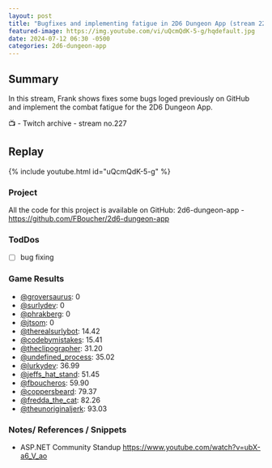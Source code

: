 ```yaml
---
layout: post
title: "Bugfixes and implementing fatigue in 2D6 Dungeon App (stream 227)"
featured-image: https://img.youtube.com/vi/uQcmQdK-5-g/hqdefault.jpg
date: 2024-07-12 06:30 -0500
categories: 2d6-dungeon-app
---
```

## Summary
In this stream, Frank shows fixes some bugs loged previously on GitHub and implement the combat fatigue for the 2D6 Dungeon App. 

📺 - Twitch archive - stream no.227

## Replay

{% include youtube.html id="uQcmQdK-5-g" %}
<br/><!--more-->

### Project

All the code for this project is available on GitHub: 2d6-dungeon-app - https://github.com/FBoucher/2d6-dungeon-app

### TodDos

- [ ] bug fixing

### Game Results

- [@groversaurus](https://www.twitch.tv/groversaurus): 0
- [@surlydev](https://www.twitch.tv/surlydev): 0
- [@phrakberg](https://www.twitch.tv/phrakberg): 0
- [@jtsom](https://www.twitch.tv/jtsom): 0
- [@therealsurlybot](https://www.twitch.tv/therealsurlybot): 14.42
- [@codebymistakes](https://www.twitch.tv/codebymistakes): 15.41
- [@theclipographer](https://www.twitch.tv/theclipographer): 31.20
- [@undefined_process](https://www.twitch.tv/undefined_process): 35.02
- [@lurkydev](https://www.twitch.tv/lurkydev): 36.99
- [@jeffs_hat_stand](https://www.twitch.tv/jeffs_hat_stand): 51.45
- [@fboucheros](https://www.twitch.tv/fboucheros): 59.90
- [@coppersbeard](https://www.twitch.tv/coppersbeard): 79.37
- [@fredda_the_cat](https://www.twitch.tv/fredda_the_cat): 82.26
- [@theunoriginaljerk](https://www.twitch.tv/theunoriginaljerk): 93.03

### Notes/ References / Snippets

- ASP.NET Community Standup https://www.youtube.com/watch?v=ubX-a6_V_ao
